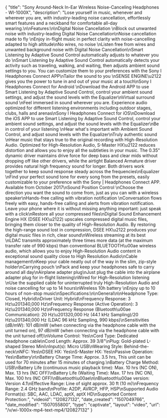 {
    "title": "Sony Around-Neck In-Ear Wireless Noise-Canceling Headphones - WI-1000X",
    "description": "Lose yourself in music, whenever and wherever you are, with industry-leading noise cancellation, effortlessly smart features and a neckband for comfortable all-day wearing.\n\nFeatures:\n\nDigital Noise Cancellation \nBlock out unwanted noise with industry-leading Digital Noise Cancellation\nNoise cancellation made to fly \nEnjoy in-flight music in perfect clarity with noise-cancelling adapted to high altitude\nNo wires, no noise \nListen free from wires and unwanted background noise with Digital Noise Cancellation\nSmart Listening by Adaptive Sound Control automatically adjusts to whatever you do \nSmart Listening by Adaptive Sound Control automatically detects your activity such as traveling, walking, and waiting, then adjusts ambient sound settings to you. You can customize them to your preferences with the Sony I Headphones Connect APP\nTailor the sound to you \nSENSE ENGINE\u2122 gives you the power to tune in and out of your music at a touch\nSony I Headphones Connect for Android \nDownload the Android APP to use Smart Listening by Adaptive Sound Control, control your ambient sound settings, and adjust the sound levels with the Equalizer\nVirtual surround sound \nFeel immersed in sound wherever you are. Experience audio optimized for different listening environments including outdoor stages, clubs, halls and arenas\nSony I Headphones Connect for iOS\nDownload the iOS APP to use Smart Listening by Adaptive Sound Control, control your ambient sound settings, and adjust the sound levels with the Equalizer\nBe in control of your listening \nHear what's important with Ambient Sound Control, and adjust sound levels with the Equalizer\nTruly authentic sound \nHear music that stays true to the original recording with High-Resolution Audio. Optimized for High-Resolution Audio, S-Master HX\u2122 reduces distortion and allows you to enjoy all the subtleties in your music. The 0.35\" dynamic driver maintains drive force for deep bass and clear mids without dropping off like other drivers, while the airtight Balanced Armature driver provides natural high frequency sound for longer. Both drivers work together to keep sound response steady across the frequencies\nEqualizer \nFind your perfect sound tone for every song from the presets, easily customizable to your preference with the Sony | Headphones Connect APP. Available from October 2017\nSound Position Control \nChoose the direction you want the sound to come from, just as you can with a wireless speaker\nHands-free calling with vibration notification \nConversation flows freely with easy, hands-free calling and alerts from vibration notification. Leave your phone where it is without missing anything important: just speak with a click\nRestore all your compressed files\nDigital Sound Enhancement Engine HX (DSEE HX\u2122) upscales compressed digital music files, bringing them closer to the quality of High-Resolution Audio. By restoring the high-range sound lost in compression, DSEE HX\u2122 produces your digital music files in rich, clear sound\nWireless streaming at its best \nLDAC transmits approximately three times more data (at the maximum transfer rate of 990 kbps) than conventional BLUETOOTH\u00ae wireless audio, which allows you to enjoy High-Resolution Audio content in exceptional sound quality close to High Resolution Audio\nCable management\nKeep your cable neatly out of the way in the slim, zip-style holder\nCarrying pouch \nPack and keep your headphones safe to carry around all day\nAirplane adapter plug\nJust plug the cable into the airplane adapter plug for in-flight listening\nWired for High-Resolution listening \nUse the supplied cable for uninterrupted truly High-Resolution Audio and noise cancelling for up to 14 hours\nWireless 10h battery \nEnjoy up to 10 hours of non-stop music\nSpecifications:\n\nGeneral\n\nHeadphone Type: Closed, Hybrid\nDriver Unit: Hybrid\nFrequency Response: 3 Hz\u201340,000 Hz\nFrequency Response (Active Operation): 3 Hz\u201340,000 Hz\nFrequency Response (Bluetooth\u00ae Communication): 20 Hz\u201320,000 Hz (44.1 kHz Sampling)\/20 Hz\u201340,000 Hz (LDAC 96 kHz Sampling, 990 kbps)\nSensitivities (dB\/mW): 101 dB\/mW (when connecting via the headphone cable with the unit turned on), 97 dB\/mW (when connecting via the headphone cable with the unit turned off)\nVolume Control: Yes\nCord Type: Dedicated headphone cable\nCord Length: Approx. 39 3\/8\"\nPlug: Gold-plated L-shaped Stereo Mini\nInput(s): Micro USB\nWearing Style: Behind-the-neck\nNFC: Yes\nDSEE HX: Yes\nS-Master HX: Yes\nPassive Operation: Yes\nBattery\n\nBattery Charge Time: Approx. 3.5 hrs, This unit can be used for 70 minutes after 15 minutes of charging.\nBattery Charge Method: USB\nBattery Life (continuous music playback time): Max. 10 hrs (NC ON), Max. 13 hrs (NC OFF)\nBattery Life (Waiting Time): Max. 17 hrs (NC ON), Max. 100 hrs (NC OFF)\nBluetooth\u00ae\n\nBluetooth\u00ae version: Version 4.1\nEffective Range: Line of sight approx. 30 ft (10 m)\nFrequency Range: 2.4 GHz band\nProfile: A2DP, AVRCP, HFP, HSP\nSupported Audio Format(s): SBC, AAC, LDAC, aptX, aptX HD\nSupported Content Protection:",
    "videoid": "120827132",
    "date_created": "1507049766",
    "date_modified": "1507055800",
    "type": "captivate",
    "layout": "video",
    "url": "\/v\/wi-1000x-mp4-text-mp4\/120827132"
}